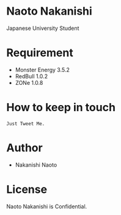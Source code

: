 # Naoto Nakanishi

Japanese University Student

# Requirement

* Monster Energy 3.5.2
* RedBull 1.0.2
* ZONe 1.0.8

# How to keep in touch

```
Just Tweet Me.
```

# Author

* Nakanishi Naoto

# License

Naoto Nakanishi is Confidential.
